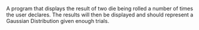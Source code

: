 A program that displays the result of two die being rolled a number of times the user declares. The results will then be displayed and should represent a Gaussian Distribution given enough trials.